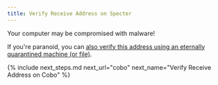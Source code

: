 ```yaml
---
title: Verify Receive Address on Specter
---
```


Your computer may be compromised with malware!

If you're paranoid, you can [also verify this address using an eternally quarantined machine (or file)](advanced).


{% include next_steps.md next_url="cobo" next_name="Verify Receive Address on Cobo" %}
